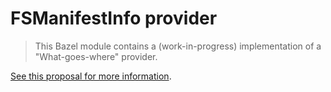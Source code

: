 # FSManifestInfo provider

> This Bazel module contains a (work-in-progress) implementation of a "What-goes-where" provider.

[See this proposal for more information](https://docs.google.com/document/d/1BOheluS2OOPfXyOMtbjnWvMivQo6CDjEB-_C-z3hBCg/edit).
